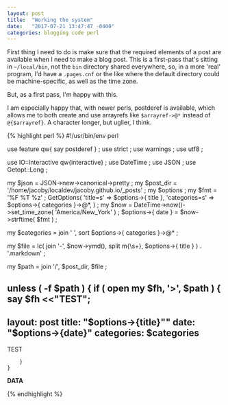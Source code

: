 ```yaml
---
layout: post
title:  "Working the system"
date:   "2017-07-21 13:47:47 -0400"
categories: blogging code perl
---
```


First thing I need to do is make sure that the required elements of a post are available when I need to make a blog post. This is a first-pass that's sitting in `~/local/bin`, not the `bin` directory shared everywhere, so, in a more 'real' program, I'd have a `.pages.cnf` or the like where the default directory could be machine-specific, as well as the time zone.

But, as a first pass, I'm happy with this.

I am especially happy that, with newer perls, postderef is available, which allows me to both create and use arrayrefs like `$arrayref->@*` instead of `@{$arrayref}`. A character longer, but uglier, I think.

{% highlight perl %}
#!/usr/bin/env perl

use feature qw{ say postderef } ;
use strict ;
use warnings ;
use utf8 ;

use IO::Interactive qw{interactive} ;
use DateTime ;
use JSON ;
use Getopt::Long ;

my $json     = JSON->new->canonical->pretty ;
my $post_dir = '/home/jacoby/localdev/jacoby.github.io/_posts' ;
my $options ;
my $fmt = '%F %T %z' ;
GetOptions(
    'title=s'      => \$options->{ title },
    'categories=s' => \$options->{ categories }->@*,
    ) ;
my $now = DateTime->now()->set_time_zone( 'America/New_York' ) ;
$options->{ date } = $now->strftime( $fmt ) ;

my $categories = join ' ', sort $options->{ categories }->@* ;

my $file = lc( join '-', $now->ymd(), split m{\s+}, $options->{ title } ) . '.markdown' ;

my $path = join '/', $post_dir, $file ;

unless ( -f $path ) {
    if ( open my $fh, '>', $path ) {
        say $fh <<"TEST";
---
layout: post
title:  "$options->{title}""
date:   "$options->{date}"
categories: $categories
---

TEST

        }
    }

__DATA__

{% endhighlight %}

